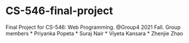 # CS-546-final-project
Final Project for CS-546: Web Programming.
@Group4 2021 Fall.
Group members
        * Priyanka Popeta
        * Suraj Nair
        * Viyeta Kansara
        * Zhenjie Zhao
